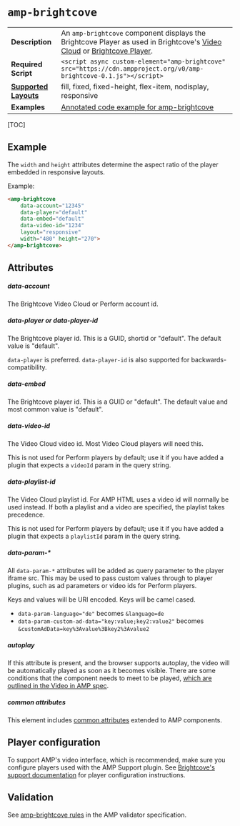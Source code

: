 <!---
Copyright 2015 Brightcove. All Rights Reserved.

Licensed under the Apache License, Version 2.0 (the "License");
you may not use this file except in compliance with the License.
You may obtain a copy of the License at

      http://www.apache.org/licenses/LICENSE-2.0

Unless required by applicable law or agreed to in writing, software
distributed under the License is distributed on an "AS-IS" BASIS,
WITHOUT WARRANTIES OR CONDITIONS OF ANY KIND, either express or implied.
See the License for the specific language governing permissions and
limitations under the License.
-->

# <a name="amp-brightcove"></a> `amp-brightcove`

<table>
  <tr>
    <td class="col-fourty"><strong>Description</strong></td>
    <td>An <code>amp-brightcove</code> component displays the Brightcove Player as used in Brightcove's <a href="https://www.brightcove.com/en/online-video-platform">Video Cloud</a> or <a href="https://www.brightcove.com/en/player">Brightcove Player</a>.</td>
  </tr>
  <tr>
    <td class="col-fourty"><strong>Required Script</strong></td>
    <td><code>&lt;script async custom-element="amp-brightcove" src="https://cdn.ampproject.org/v0/amp-brightcove-0.1.js">&lt;/script></code></td>
  </tr>
  <tr>
    <td class="col-fourty"><strong><a href="https://www.ampproject.org/docs/guides/responsive/control_layout.html">Supported Layouts</a></strong></td>
    <td>fill, fixed, fixed-height, flex-item, nodisplay, responsive</td>
  </tr>
  <tr>
    <td class="col-fourty"><strong>Examples</strong></td>
    <td><a href="https://ampbyexample.com/components/amp-brightcove/">Annotated code example for amp-brightcove</a></td>
  </tr>
</table>

[TOC]

## Example

The `width` and `height` attributes determine the aspect ratio of the player embedded in responsive layouts.

Example:

```html
<amp-brightcove
    data-account="12345"
    data-player="default"
    data-embed="default"
    data-video-id="1234"
    layout="responsive"
    width="480" height="270">
</amp-brightcove>
```

## Attributes

##### data-account

The Brightcove Video Cloud or Perform account id.

##### data-player or data-player-id

The Brightcove player id. This is a GUID, shortid or "default". The default value is "default".

`data-player` is preferred. `data-player-id` is also supported for backwards-compatibility.

##### data-embed

The Brightcove player id. This is a GUID or "default". The default value and most common value is "default".

##### data-video-id

The Video Cloud video id. Most Video Cloud players will need this.

This is not used for Perform players by default; use it if you have added a plugin that expects a `videoId` param in the query string.

##### data-playlist-id

The Video Cloud playlist id. For AMP HTML uses a video id will normally be used instead. If both a playlist and a video are specified, the playlist takes precedence.

This is not used for Perform players by default; use it if you have added a plugin that expects a `playlistId` param in the query string.

##### data-param-*

All `data-param-*` attributes will be added as query parameter to the player iframe src. This may be used to pass custom values through to player plugins, such as ad parameters or video ids for Perform players.

Keys and values will be URI encoded. Keys will be camel cased.

- `data-param-language="de"` becomes `&language=de`
- `data-param-custom-ad-data="key:value;key2:value2"` becomes `&customAdData=key%3Avalue%3Bkey2%3Avalue2`

##### autoplay

If this attribute is present, and the browser supports autoplay, the video will be automatically
played as soon as it becomes visible. There are some conditions that the component needs to meet
to be played, [which are outlined in the Video in AMP spec](https://github.com/ampproject/amphtml/blob/master/spec/amp-video-interface.md#autoplay).

##### common attributes

This element includes [common attributes](https://www.ampproject.org/docs/reference/common_attributes) extended to AMP components.

## Player configuration

To support AMP's video interface, which is recommended, make sure you configure players used with the AMP Support plugin. See [Brightcove's support documentation](https://support.brightcove.com/amp) for player configuration instructions.

## Validation

See [amp-brightcove rules](https://github.com/ampproject/amphtml/blob/master/extensions/amp-brightcove/validator-amp-brightcove.protoascii) in the AMP validator specification.
